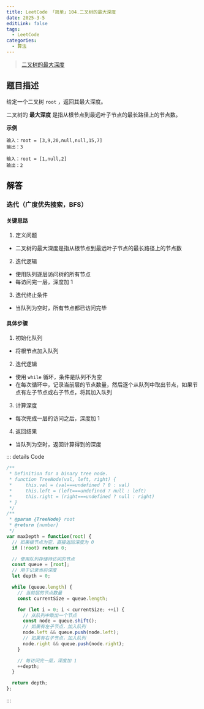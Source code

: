 ```yaml
---
title: LeetCode 「简单」104.二叉树的最大深度
date: 2025-3-5
editLink: false
tags:
  - LeetCode
categories:
  - 算法
---
```


> [二叉树的最大深度](https://leetcode.cn/problems/maximum-depth-of-binary-tree/description/)

## 题目描述

给定一个二叉树 `root` ，返回其最大深度。

二叉树的 **最大深度** 是指从根节点到最远叶子节点的最长路径上的节点数。

**示例**

```
输入：root = [3,9,20,null,null,15,7]
输出：3

输入：root = [1,null,2]
输出：2
```

## 解答

### 迭代（广度优先搜索，BFS）

#### 关键思路

1. 定义问题
  - 二叉树的最大深度是指从根节点到最远叶子节点的最长路径上的节点数
2. 迭代逻辑
  - 使用队列逐层访问树的所有节点
  - 每访问完一层，深度加 1
3. 迭代终止条件
  - 当队列为空时，所有节点都已访问完毕

#### 具体步骤

1. 初始化队列
  - 将根节点加入队列
2. 迭代逻辑
  - 使用 `while` 循环，条件是队列不为空
  - 在每次循环中，记录当前层的节点数量，然后逐个从队列中取出节点，如果节点有左子节点或右子节点，将其加入队列
3. 计算深度
  - 每次完成一层的访问之后，深度加 1
4. 返回结果
  - 当队列为空时，返回计算得到的深度

::: details Code
```js
/**
 * Definition for a binary tree node.
 * function TreeNode(val, left, right) {
 *     this.val = (val===undefined ? 0 : val)
 *     this.left = (left===undefined ? null : left)
 *     this.right = (right===undefined ? null : right)
 * }
 */
/**
 * @param {TreeNode} root
 * @return {number}
 */
var maxDepth = function(root) {
  // 如果根节点为空，直接返回深度为 0
  if (!root) return 0;

  // 使用队列存储待访问的节点
  const queue = [root];
  // 用于记录当前深度
  let depth = 0;

  while (queue.length) {
    // 当前层的节点数量
    const currentSize = queue.length;

    for (let i = 0; i < currentSize; ++i) {
      // 从队列中取出一个节点
      const node = queue.shift();
      // 如果有左子节点，加入队列
      node.left && queue.push(node.left);
      // 如果有右子节点，加入队列
      node.right && queue.push(node.right);
    }

    // 每访问完一层，深度加 1
    ++depth;
  }

  return depth;
};
```
:::
